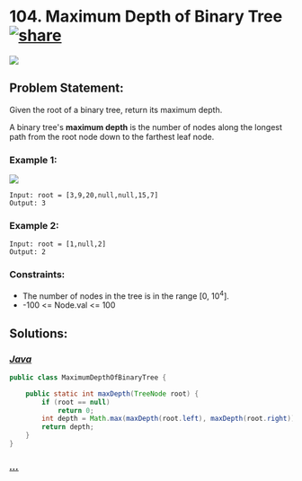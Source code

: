 # 104. Maximum Depth of Binary Tree [![share]](https://leetcode.com/problems/maximum-depth-of-binary-tree/)

![][easy]

## Problem Statement:

Given the root of a binary tree, return its maximum depth.

A binary tree's **maximum depth** is the number of nodes along the longest path from the root node down to the farthest leaf node.

### Example 1:

![](https://assets.leetcode.com/uploads/2020/11/26/tmp-tree.jpg)

```
Input: root = [3,9,20,null,null,15,7]
Output: 3
```

### Example 2:

```
Input: root = [1,null,2]
Output: 2
```

### Constraints:

- The number of nodes in the tree is in the range [0, 10<sup>4</sup>].
- -100 <= Node.val <= 100

## Solutions:

### [_Java_](#)

```java
public class MaximumDepthOfBinaryTree {

    public static int maxDepth(TreeNode root) {
        if (root == null)
            return 0;
        int depth = Math.max(maxDepth(root.left), maxDepth(root.right)) + 1;
        return depth;
    }
}
```

### [_..._](#)

```

```

<!----------------------------------{ link }--------------------------------->

[share]: https://img.icons8.com/external-anggara-blue-anggara-putra/20/000000/external-share-user-interface-basic-anggara-blue-anggara-putra-2.png
[easy]: https://img.shields.io/badge/Difficulty-Easy-green.svg
